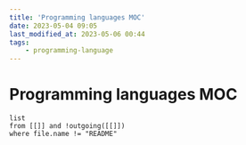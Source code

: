 ```yaml
---
title: 'Programming languages MOC'
date: 2023-05-04 09:05
last_modified_at: 2023-05-06 00:44
tags:
    - programming-language
---
```


# Programming languages MOC

```dataview
list
from [[]] and !outgoing([[]])
where file.name != "README"
```
